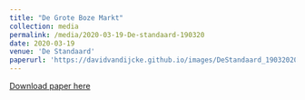 ```yaml
---
title: "De Grote Boze Markt"
collection: media
permalink: /media/2020-03-19-De-standaard-190320
date: 2020-03-19
venue: 'De Standaard'
paperurl: 'https://davidvandijcke.github.io/images/DeStandaard_19032020.jpg'
---
```


<a href='https://davidvandijcke.github.io/images/DeStandaard_19032020.jpg'>Download paper here</a>
